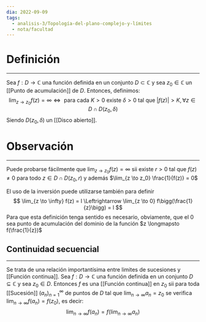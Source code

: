 ```yaml
---
dia: 2022-09-09
tags:
  - analisis-3/Topología-del-plano-complejo-y-límites
  - nota/facultad
---
```

# Definición
---
Sea $f : D \to \mathbb{C}$ una función definida en un conjunto $D \subset \mathbb{C}$ y sea $z_0 \in \mathbb{C}$ un [[Punto de acumulación]] de $D$. Entonces, definimos:
$$ \lim_{z \to z_0} f(z) = \infty \Leftrightarrow \text{ para cada } K > 0 \text{ existe } \delta > 0 \text{ tal que } |f(z)| > K, \forall z \in D \cap D(z_0, \delta) $$
Siendo $D(z_0, \delta)$ un [[Disco abierto]].

# Observación
---
Puede probarse fácilmente que $\lim_{z \to z_0} f(z) = \infty$ sii existe $r > 0$ tal que $f(z) \ne 0$ para todo $z \in D \cap D(z_0, r)$ y además $\lim_{z \to z_0} \frac{1}{f(z)} = 0$ 

El uso de la inversión puede utilizarse también para definir 
$$ \lim_{z \to \infty} f(z) = l \Leftrightarrow \lim_{z \to 0} f\bigg(\frac{1}{z}\bigg) = l $$
Para que esta definición tenga sentido es necesario, obviamente, que el $0$ sea punto de acumulación del dominio de la función $z \longmapsto f(\frac{1}{z})$ 

## Continuidad secuencial
---
Se trata de una relación importantísima entre limites de sucesiones y [[Función continua]]. Sea $f : D \to \mathbb{C}$ una función definida en un conjunto $D \subseteq \mathbb{C}$ y sea $z_0 \in D$. Entonces $f$ es una [[Función continua]] en $z_0$ sii para toda [[Sucesión]] $(a_n)_{n = 1}^\infty$ de puntos de $D$ tal que $\lim_{n \to \infty} a_n = z_0$ se verifica $\lim_{n \to \infty} f(a_n) = f(z_0)$, es decir:
$$ \lim_{n \to \infty} f(a_n) = f(\lim_{n \to \infty} a_n) $$
